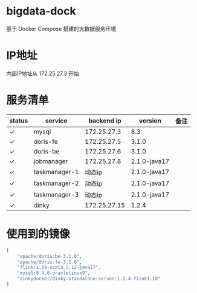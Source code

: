 # bigdata-dock

基于 Docker Compose 搭建的大数据服务环境

# IP地址

内部IP地址从 172.25.27.3 开始

# 服务清单

| status | service | backend ip | version | 备注 |
|---|---|---|---|---|
| &check; | mysql | 172.25.27.3 | 8.3 | |
| &check; | doris-fe | 172.25.27.5 | 3.1.0 | |
| &check; | doris-be | 172.25.27.6 | 3.1.0 | |
| &check; | jobmanager | 172.25.27.8 | 2.1.0-java17 | |
| &check; | taskmanager-1 | 动态ip | 2.1.0-java17 | |
| &check; | taskmanager-2 | 动态ip | 2.1.0-java17 | |
| &check; | taskmanager-3 | 动态ip | 2.1.0-java17 | |
| &check; | dinky | 172.25.27.15 | 1.2.4 | |

# 使用到的镜像

```json
[
    "apache/doris:be-3.1.0",
    "apache/doris:fe-3.1.0",
    "flink:1.18-scala_2.12-java17",
    "mysql:8.4.6-oraclelinux9",
    "dinkydocker/dinky-standalone-server:1.2.4-flink1.18"
]
```

